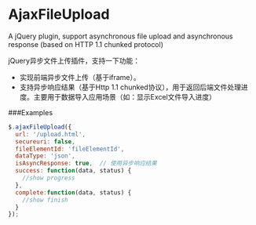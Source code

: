 # AjaxFileUpload
A jQuery plugin, support asynchronous file upload and asynchronous response (based on HTTP 1.1 chunked protocol)

jQuery异步文件上传插件，支持一下功能：
* 实现前端异步文件上传（基于iframe）。
* 支持异步响应结果（基于Http 1.1 chunked协议），用于返回后端文件处理进度。主要用于数据导入应用场景（如：显示Excel文件导入进度）

###Examples
```js
$.ajaxFileUpload({
  url: '/upload.html',
  secureuri: false,
  fileElementId: 'fileElementId',
  dataType: 'json',
  isAsyncResponse: true,  // 使用异步响应结果
  success: function(data, status) {
    //show progress
  },
  complete:function(data, status) {
    //show finish
  }
});
```
